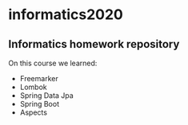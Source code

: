 # informatics2020
## Informatics homework repository
On this course we learned:
 - Freemarker
 - Lombok
 - Spring Data Jpa
 - Spring Boot
 - Aspects
